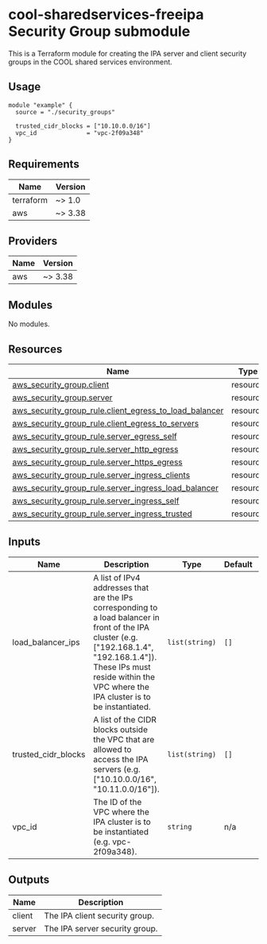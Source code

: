 # cool-sharedservices-freeipa Security Group submodule #

This is a Terraform module for creating the IPA server and client
security groups in the COOL shared services environment.

## Usage ##

```hcl
module "example" {
  source = "./security_groups"

  trusted_cidr_blocks = ["10.10.0.0/16"]
  vpc_id              = "vpc-2f09a348"
}
```

## Requirements ##

| Name | Version |
|------|---------|
| terraform | ~> 1.0 |
| aws | ~> 3.38 |

## Providers ##

| Name | Version |
|------|---------|
| aws | ~> 3.38 |

## Modules ##

No modules.

## Resources ##

| Name | Type |
|------|------|
| [aws_security_group.client](https://registry.terraform.io/providers/hashicorp/aws/latest/docs/resources/security_group) | resource |
| [aws_security_group.server](https://registry.terraform.io/providers/hashicorp/aws/latest/docs/resources/security_group) | resource |
| [aws_security_group_rule.client_egress_to_load_balancer](https://registry.terraform.io/providers/hashicorp/aws/latest/docs/resources/security_group_rule) | resource |
| [aws_security_group_rule.client_egress_to_servers](https://registry.terraform.io/providers/hashicorp/aws/latest/docs/resources/security_group_rule) | resource |
| [aws_security_group_rule.server_egress_self](https://registry.terraform.io/providers/hashicorp/aws/latest/docs/resources/security_group_rule) | resource |
| [aws_security_group_rule.server_http_egress](https://registry.terraform.io/providers/hashicorp/aws/latest/docs/resources/security_group_rule) | resource |
| [aws_security_group_rule.server_https_egress](https://registry.terraform.io/providers/hashicorp/aws/latest/docs/resources/security_group_rule) | resource |
| [aws_security_group_rule.server_ingress_clients](https://registry.terraform.io/providers/hashicorp/aws/latest/docs/resources/security_group_rule) | resource |
| [aws_security_group_rule.server_ingress_load_balancer](https://registry.terraform.io/providers/hashicorp/aws/latest/docs/resources/security_group_rule) | resource |
| [aws_security_group_rule.server_ingress_self](https://registry.terraform.io/providers/hashicorp/aws/latest/docs/resources/security_group_rule) | resource |
| [aws_security_group_rule.server_ingress_trusted](https://registry.terraform.io/providers/hashicorp/aws/latest/docs/resources/security_group_rule) | resource |

## Inputs ##

| Name | Description | Type | Default | Required |
|------|-------------|------|---------|:--------:|
| load\_balancer\_ips | A list of IPv4 addresses that are the IPs corresponding to a load balancer in front of the IPA cluster (e.g. ["192.168.1.4", "192.168.1.4"]).  These IPs must reside within the VPC where the IPA cluster is to be instantiated. | `list(string)` | `[]` | no |
| trusted\_cidr\_blocks | A list of the CIDR blocks outside the VPC that are allowed to access the IPA servers (e.g. ["10.10.0.0/16", "10.11.0.0/16"]). | `list(string)` | `[]` | no |
| vpc\_id | The ID of the VPC where the IPA cluster is to be instantiated (e.g. vpc-2f09a348). | `string` | n/a | yes |

## Outputs ##

| Name | Description |
|------|-------------|
| client | The IPA client security group. |
| server | The IPA server security group. |
